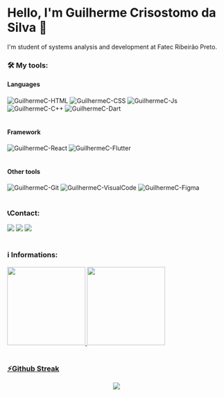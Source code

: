 # Hello, I'm Guilherme Crisostomo da Silva 👋
I'm student of systems analysis and development at Fatec Ribeirão Preto.
<!--
**guicrisostomo/guicrisostomo** is a ✨ _special_ ✨ repository because its `README.md` (this file) appears on your GitHub profile.

Here are some ideas to get you started:

- 🔭 I’m currently working on ...
- 🌱 I’m currently learning ...
- 👯 I’m looking to collaborate on ...
- 🤔 I’m looking for help with ...
- 💬 Ask me about ...
- 📫 How to reach me: ...
- 😄 Pronouns: ...
- ⚡ Fun fact: ...
-->

### 🛠 My tools:

#### Languages

<div>
  <img align="center" alt="GuilhermeC-HTML" src="https://img.shields.io/badge/HTML5-E34F26?style=for-the-badge&logo=html5&logoColor=white">
  <img align="center" alt="GuilhermeC-CSS" src="https://img.shields.io/badge/CSS3-1572B6?style=for-the-badge&logo=css3&logoColor=white">
  <img align="center" alt="GuilhermeC-Js" src="https://img.shields.io/badge/JavaScript-F7DF1E?style=for-the-badge&logo=javascript&logoColor=black">
  <img align="center" alt="GuilhermeC-C++" src="https://img.shields.io/badge/C%2B%2B-00599C?style=for-the-badge&logo=c%2B%2B&logoColor=white">
  <img align="center" alt="GuilhermeC-Dart" src="https://img.shields.io/badge/dart-%23323330.svg?style=for-the-badge&logo=dart&logoColor=649AD2&color=1c2834">
</div>

<br />

#### Framework

<div>
  <img align="center" alt="GuilhermeC-React" src="https://img.shields.io/badge/react-C.svg?style=for-the-badge&logo=react&color=282C34" />
  <img align="center" alt="GuilhermeC-Flutter" src="https://img.shields.io/badge/flutter-C.svg?style=for-the-badge&logo=flutter&color=2d7dda" />
</div>

<br />

#### Other tools

<div>
  <img align="center" alt="GuilhermeC-Git" src="https://img.shields.io/badge/git-%23F05033.svg?style=for-the-badge&logo=git&logoColor=white">
  <img align="center" alt="GuilhermeC-VisualCode" src="https://img.shields.io/badge/Visual%20Studio%20Code-0078d7.svg?style=for-the-badge&logo=visual-studio-code&logoColor=white">
  <img align="center" alt="GuilhermeC-Figma" src="https://img.shields.io/badge/figma-C.svg?style=for-the-badge&logo=figma&color=fff">
</div>

<br />

### 📞Contact:

<div>
<a href="https://www.instagram.com/guilherme.crisostomo/" target="_blank"><img src="https://img.shields.io/badge/-Instagram-%23E4405F?style=for-the-badge&logo=instagram&logoColor=white" target="_blank"></a>
<a href = "mailto:guilherme.silva9872@gmail.com"><img src="https://img.shields.io/badge/Gmail-D14836?style=for-the-badge&logo=gmail&logoColor=white" target="_blank"></a>
<a href="https://www.linkedin.com/in/guilherme-crisostomo-da-silva/" target="_blank"><img src="https://img.shields.io/badge/-LinkedIn-%230077B5?style=for-the-badge&logo=linkedin&logoColor=white" target="_blank"></a>   
</div>

<br />

### ℹ️ Informations:

<div>
<a href="https://github.com/guicrisostomo">
<img height="180em" src="https://github-readme-stats.vercel.app/api/top-langs/?username=guicrisostomo&layout=compact&langs_count=7&theme=dracula"/>
<img height="180em" src="https://github-readme-stats.vercel.app/api?username=guicrisostomo&show_icons=true&theme=dracula&include_all_commits=true&count_private=true"/>
</div>

<br />

### ⚡Github Streak

<div align="center">
  <img src="http://github-readme-streak-stats.herokuapp.com?user=guicrisostomo&theme=neon-dark&hide_border=true&background=DD272700">
</div>
